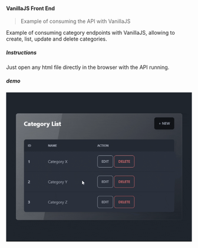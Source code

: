 
#### VanillaJS Front End

> Example of consuming the API with VanillaJS

Example of consuming category endpoints with VanillaJS, allowing to create, list, update and delete categories.

##### Instructions

Just open any html file directly in the browser with the API running.

##### demo

![demo](./.github/vanilla-js-frontend.gif)